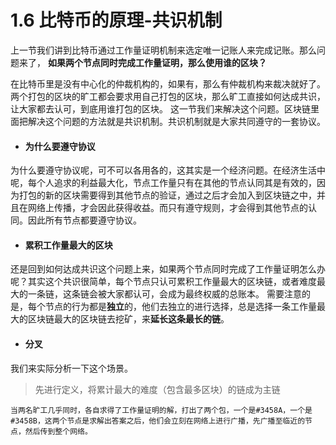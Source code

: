 # 1.6 比特币的原理-共识机制

上一节我们讲到比特币通过工作量证明机制来选定唯一记账人来完成记账。那么问题来了，
**如果两个节点同时完成工作量证明，那么使用谁的区块？**

在比特币里是没有中心化的仲裁机构的，如果有，那么有仲裁机构来裁决就好了。两个打包的区块的旷工都会要求用自己打包的区块，那么旷工直接如何达成共识，让大家都去认可，到底用谁打包的区块。
这一节我们来解决这个问题。区块链里面把解决这个问题的方法就是共识机制。共识机制就是大家共同遵守的一套协议。

* #### 为什么要遵守协议
为什么要遵守协议呢，可不可以各用各的，这其实是一个经济问题。在经济生活中呢，每个人追求的利益最大化，节点工作量只有在其他的节点认同其是有效的，因为打包的新的区块需要得到其他节点的验证，通过之后才会加入到区块链之中，并且在网络上传播，才会因此获得收益。而只有遵守规则，才会得到其他节点的认同。因此所有节点都要遵守协议。


* #### 累积工作量最大的区块
还是回到如何达成共识这个问题上来，如果两个节点同时完成了工作量证明怎么办呢？其实这个共识很简单，每个节点只认可累积工作量最大的区块链，或者难度最大的一条链，这条链会被大家都认可，会成为最终权威的总账本。
需要注意的是，每个节点的行为都是**独立**的，他们去独立的进行选择，总是选择一条工作量最大的区块链最大的区块链去挖矿，来**延长这条最长的链**。

* #### 分叉
我们来实际分析一下这个场景。
> 先进行定义，将累计最大的难度（包含最多区块）的链成为主链

    当两名旷工几乎同时，各自求得了工作量证明的解，打出了两个包，一个是#3458A，一个是#3458B，这两个节点是求解出答案之后，他们会立刻在网络上进行广播，先广播至临近的节点，然后传到整个网络。





